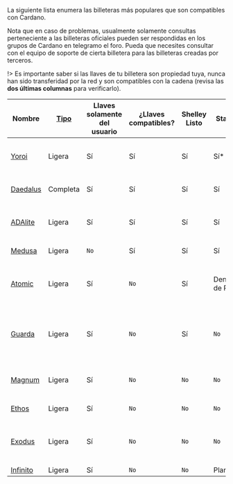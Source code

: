 
La siguiente lista enumera las billeteras más populares que son compatibles con Cardano.

Nota que en caso de problemas, usualmente solamente consultas perteneciente a las billeteras oficiales pueden ser respondidas en los grupos de Cardano en telegramo el foro. Pueda que necesites consultar con el equipo de soporte de cierta billetera para las billeteras creadas por terceros.

!> Es importante saber si las llaves de tu billetera son propiedad tuya, nunca han sido transferidad por la red y son compatibles con la cadena (revisa las **dos últimas columnas** para verificarlo).

|Nombre    |[Tipo][1]|Llaves solamente del usuario|¿Llaves compatibles?|Shelley Listo|Staking |Soporte de Billetera Hardware      |Open Source|Creador |Plataformas|
|----------|---------|-------------------|--------|--------|--------|-------------------------------|-----------|--------|---------|
|[Yoroi]   |Ligera   |Sí                 |Sí       |Sí       |Sí*     |Ledger Nano S/X, Trezor Model T|[Sí](https://github.com/emurgo/yoroi-frontend)|[Emurgo](https://emurgo.io)|Extensión Chromium, Android, IPhone|        
|[Daedalus]|Completa     |Sí                |Sí       |Sí      |Sí     |Dentro de Poco                           |[Sí](https://github.com/input-output-hk/daedalus)|[IOG](https://iohk.io)|Windows, MacOS, Linux|
|[ADAlite] |Ligera    |Sí                |Sí       |Sí      |Sí     |Ledger Nano S/X, Trezor Model T|[Sí](https://github.com/vacuumlabs/adalite)|[VacuumLabs](https://www.vacuumlabs.com/)|Web|
|[Medusa]  |Ligera    |`No`               |Sí       |Sí      |Sí     |Dentro de Poco                           |`No`|[Denis Kalinin](https://t.me/Fell_x27)|Web|
|[Atomic]  |Ligera    |Sí                |`No`      |Sí      |Dentro de Poco    |`No`                           |`No`|[Atomic]|Windows, MacOS, Linux, Android, IPhone|
|[Guarda]  |Ligera    |Sí                |`No`      |Sí      |`No`    |`No`                           |`No`|[Guarda]|Chromium extension, Web, Windows, Android, IPhone|
|[Magnum]  |Ligera    |Sí                |`No`      |`No`      |`No`    |Ledger Nano S/X, Trezor Model T|[Sí](https://github.com/magnumwallet)|[Magnum]|Web|
|[Ethos]   |Ligera    |Sí                |`No`      |`No`      |`No`    |`No`                           |`No`|[Ethos]|Android, IPhone|
|[Exodus]  |Ligera    |Sí                |`No`      |`No`      |`No`    |`No`                           |`No`|[Exodus]|Windows, MacOS, Linux, Android, IPhone|
|[Infinito]|Ligera    |Sí                |`No`      |`No`      |Planeado |`No`                           |[Sí](https://github.com/infinityblockchainlabs)|[Infinito]|No|Android, Iphone|


[1]: es/Wallets/types.md#software-wallets
[Daedalus]: https://daedaluswallet.io
[Yoroi]: https://yoroi-wallet.com
[ADAlite]: https://www.adalite.io
[Medusa]: https://adawallet.io/
[Atomic]: https://atomicwallet.io/
[Guarda]: https://guarda.com
[Magnum]: https://magnumwallet.co/
[Ethos]: https://www.ethos.io/universal-wallet/
[Exodus]: https://www.exodus.io/
[Infinito]: https://www.infinitowallet.io
